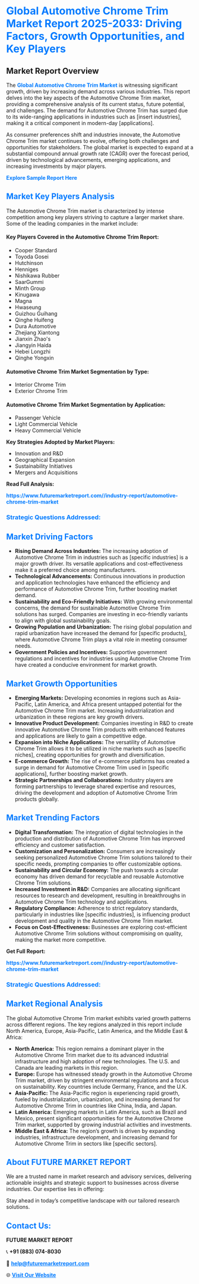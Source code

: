 <h1 style="color: #007BFF;">Global Automotive Chrome Trim Market Report 2025-2033: Driving Factors, Growth Opportunities, and Key Players</h1>

<section id="overview">
<h2>Market Report Overview</h2>
<p>The <a href="https://www.futuremarketreport.com//industry-report/automotive-chrome-trim-market" style="color: #007BFF; text-decoration: none;"><strong>Global Automotive Chrome Trim Market</strong></a> is witnessing significant growth, driven by increasing demand across various industries. This report delves into the key aspects of the Automotive Chrome Trim market, providing a comprehensive analysis of its current status, future potential, and challenges. The demand for Automotive Chrome Trim has surged due to its wide-ranging applications in industries such as [insert industries], making it a critical component in modern-day [applications].</p>
<p>As consumer preferences shift and industries innovate, the Automotive Chrome Trim market continues to evolve, offering both challenges and opportunities for stakeholders. The global market is expected to expand at a substantial compound annual growth rate (CAGR) over the forecast period, driven by technological advancements, emerging applications, and increasing investments by major players.</p>
</section>

<section id="overview">
<p><a href="https://www.futuremarketreport.com//request-sample/reportId=59948" style="color: #007BFF; text-decoration: none;"><strong>Explore Sample Report Here</strong></a></p>
</section>

<section id="key-players">
<h2 style="color: #007BFF;">Market Key Players Analysis</h2>
<p>The Automotive Chrome Trim market is characterized by intense competition among key players striving to capture a larger market share. Some of the leading companies in the market include:</p>
<h4>Key Players Covered in the Automotive Chrome Trim Report:</h4>
<ul><li>Cooper Standard</li><li>Toyoda Gosei</li><li>Hutchinson</li><li>Henniges</li><li>Nishikawa Rubber</li><li>SaarGummi</li><li>Minth Group</li><li>Kinugawa</li><li>Magna</li><li>Hwaseung</li><li>Guizhou Guihang</li><li>Qinghe Huifeng</li><li>Dura Automotive</li><li>Zhejiang Xiantong</li><li>Jianxin Zhao&#039;s</li><li>Jiangyin Haida</li><li>Hebei Longzhi</li><li>Qinghe Yongxin</li></ul>
<h4>Automotive Chrome Trim Market Segmentation by Type:</h4>
<ul><li>Interior Chrome Trim</li><li>Exterior Chrome Trim</li></ul>

<h4>Automotive Chrome Trim Market Segmentation by Application:</h4>
<ul><li>Passenger Vehicle</li><li>Light Commercial Vehicle</li><li>Heavy Commercial Vehicle</li></ul>
<p><strong>Key Strategies Adopted by Market Players:</strong></p>
<ul>
<li>Innovation and R&D</li>
<li>Geographical Expansion</li>
<li>Sustainability Initiatives</li>
<li>Mergers and Acquisitions</li>
</ul>
</section>

<section>
<p><strong>Read Full Analysis: </strong></p><a href="https://www.futuremarketreport.com//industry-report/automotive-chrome-trim-market" style="color: #007BFF; text-decoration: none;"><strong>https://www.futuremarketreport.com//industry-report/automotive-chrome-trim-market</strong></a>
<h3 style="color: #007BFF;">Strategic Questions Addressed:</h3>
</section>

<section id="driving-factors">
<h2 style="color: #007BFF;">Market Driving Factors</h2>
<ul>
<li><strong>Rising Demand Across Industries:</strong> The increasing adoption of Automotive Chrome Trim in industries such as [specific industries] is a major growth driver. Its versatile applications and cost-effectiveness make it a preferred choice among manufacturers.</li>
<li><strong>Technological Advancements:</strong> Continuous innovations in production and application technologies have enhanced the efficiency and performance of Automotive Chrome Trim, further boosting market demand.</li>
<li><strong>Sustainability and Eco-Friendly Initiatives:</strong> With growing environmental concerns, the demand for sustainable Automotive Chrome Trim solutions has surged. Companies are investing in eco-friendly variants to align with global sustainability goals.</li>
<li><strong>Growing Population and Urbanization:</strong> The rising global population and rapid urbanization have increased the demand for [specific products], where Automotive Chrome Trim plays a vital role in meeting consumer needs.</li>
<li><strong>Government Policies and Incentives:</strong> Supportive government regulations and incentives for industries using Automotive Chrome Trim have created a conducive environment for market growth.</li>
</ul>
</section>

<section id="growth-opportunities">
<h2 style="color: #007BFF;">Market Growth Opportunities</h2>
<ul>
<li><strong>Emerging Markets:</strong> Developing economies in regions such as Asia-Pacific, Latin America, and Africa present untapped potential for the Automotive Chrome Trim market. Increasing industrialization and urbanization in these regions are key growth drivers.</li>
<li><strong>Innovative Product Development:</strong> Companies investing in R&D to create innovative Automotive Chrome Trim products with enhanced features and applications are likely to gain a competitive edge.</li>
<li><strong>Expansion into Niche Applications:</strong> The versatility of Automotive Chrome Trim allows it to be utilized in niche markets such as [specific niches], creating opportunities for growth and diversification.</li>
<li><strong>E-commerce Growth:</strong> The rise of e-commerce platforms has created a surge in demand for Automotive Chrome Trim used in [specific applications], further boosting market growth.</li>
<li><strong>Strategic Partnerships and Collaborations:</strong> Industry players are forming partnerships to leverage shared expertise and resources, driving the development and adoption of Automotive Chrome Trim products globally.</li>
</ul>
</section>

<section id="trending-factors">
<h2 style="color: #007BFF;">Market Trending Factors</h2>
<ul>
<li><strong>Digital Transformation:</strong> The integration of digital technologies in the production and distribution of Automotive Chrome Trim has improved efficiency and customer satisfaction.</li>
<li><strong>Customization and Personalization:</strong> Consumers are increasingly seeking personalized Automotive Chrome Trim solutions tailored to their specific needs, prompting companies to offer customizable options.</li>
<li><strong>Sustainability and Circular Economy:</strong> The push towards a circular economy has driven demand for recyclable and reusable Automotive Chrome Trim solutions.</li>
<li><strong>Increased Investment in R&D:</strong> Companies are allocating significant resources to research and development, resulting in breakthroughs in Automotive Chrome Trim technology and applications.</li>
<li><strong>Regulatory Compliance:</strong> Adherence to strict regulatory standards, particularly in industries like [specific industries], is influencing product development and quality in the Automotive Chrome Trim market.</li>
<li><strong>Focus on Cost-Effectiveness:</strong> Businesses are exploring cost-efficient Automotive Chrome Trim solutions without compromising on quality, making the market more competitive.</li>
</ul>
</section>

<section>
<p><strong>Get Full Report: </strong></p><a href="https://www.futuremarketreport.com//industry-report/automotive-chrome-trim-market" style="color: #007BFF; text-decoration: none;"><strong>https://www.futuremarketreport.com//industry-report/automotive-chrome-trim-market</strong></a>
<h3 style="color: #007BFF;">Strategic Questions Addressed:</h3>
</section>


<section id="regional-analysis">
<h2 style="color: #007BFF;">Market Regional Analysis</h2>
<p>The global Automotive Chrome Trim market exhibits varied growth patterns across different regions. The key regions analyzed in this report include North America, Europe, Asia-Pacific, Latin America, and the Middle East & Africa:</p>
<ul>
<li><strong>North America:</strong> This region remains a dominant player in the Automotive Chrome Trim market due to its advanced industrial infrastructure and high adoption of new technologies. The U.S. and Canada are leading markets in this region.</li>
<li><strong>Europe:</strong> Europe has witnessed steady growth in the Automotive Chrome Trim market, driven by stringent environmental regulations and a focus on sustainability. Key countries include Germany, France, and the U.K.</li>
<li><strong>Asia-Pacific:</strong> The Asia-Pacific region is experiencing rapid growth, fueled by industrialization, urbanization, and increasing demand for Automotive Chrome Trim in countries like China, India, and Japan.</li>
<li><strong>Latin America:</strong> Emerging markets in Latin America, such as Brazil and Mexico, present significant opportunities for the Automotive Chrome Trim market, supported by growing industrial activities and investments.</li>
<li><strong>Middle East & Africa:</strong> The region’s growth is driven by expanding industries, infrastructure development, and increasing demand for Automotive Chrome Trim in sectors like [specific sectors].</li>
</ul>
</section>

<footer>
<h2 style="color: #007BFF;">About FUTURE MARKET REPORT</h2>
<p>We are a trusted name in market research and advisory services, delivering actionable insights and strategic support to businesses across diverse industries. Our expertise lies in offering:</p>

<p>Stay ahead in today’s competitive landscape with our tailored research solutions.</p>

<h2 style="color: #007BFF;">Contact Us:</h2>
<p><strong>FUTURE MARKET REPORT</strong></p>
<p>📞 <strong>+91 (883) 074-8030</strong></p>
<p>📧 <strong><a href="mailto:help@futuremarketreport.com" style="color: #007BFF;">help@futuremarketreport.com</a></strong></p>
<p>🌐 <strong><a href="https://www.futuremarketreport.com/" style="color: #007BFF;">Visit Our Website</a></strong></p>
</footer>